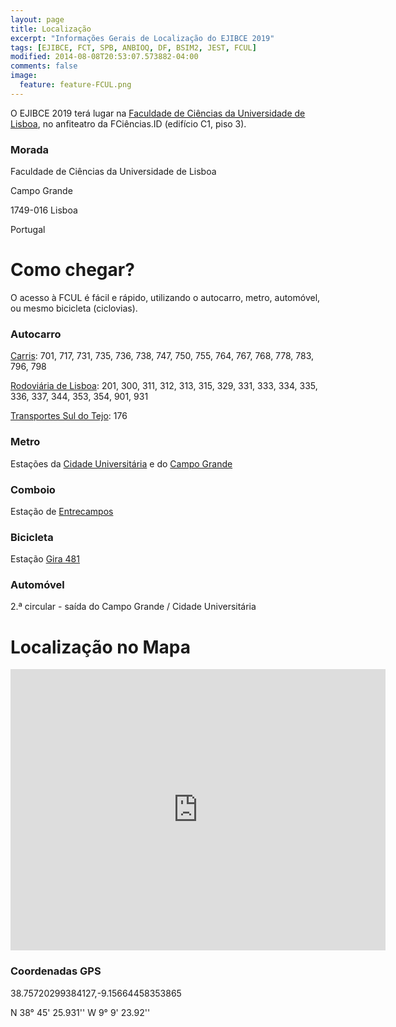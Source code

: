 ```yaml
---
layout: page
title: Localização
excerpt: "Informações Gerais de Localização do EJIBCE 2019"
tags: [EJIBCE, FCT, SPB, ANBIOQ, DF, BSIM2, JEST, FCUL]
modified: 2014-08-08T20:53:07.573882-04:00
comments: false
image:
  feature: feature-FCUL.png
---
```


O EJIBCE 2019 terá lugar na [Faculdade de Ciências da Universidade de Lisboa](https://ciencias.ulisboa.pt/pt), no anfiteatro da FCiências.ID (edifício C1, piso 3).

### Morada
Faculdade de Ciências da Universidade de Lisboa

Campo Grande

1749-016 Lisboa

Portugal

# Como chegar?
O acesso à FCUL é fácil e rápido, utilizando o autocarro, metro, automóvel, ou mesmo bicicleta (ciclovias).


### Autocarro
[Carris](http://www.carris.pt/): 701, 717, 731, 735, 736, 738, 747, 750, 755, 764, 767, 768, 778, 783, 796, 798

[Rodoviária de Lisboa](http://www.rodoviariadelisboa.pt/): 201, 300, 311, 312, 313, 315, 329, 331, 333, 334, 335, 336, 337, 344, 353, 354, 901, 931

[Transportes Sul do Tejo](https://www.tsuldotejo.pt/): 176

### Metro
Estações da [Cidade Universitária](http://www.metrolisboa.pt/) e do [Campo Grande](http://www.metrolisboa.pt/)

### Comboio
Estação de [Entrecampos](https://www.cp.pt/passageiros/pt/consultar-horarios/estacoes/entrecampos)

### Bicicleta
Estação [Gira 481](https://www.gira-bicicletasdelisboa.pt)

### Automóvel
2.ª circular - saída do Campo Grande / Cidade Universitária


# Localização no Mapa
<iframe src="https://www.google.com/maps/embed?pb=!1m18!1m12!1m3!1d2511.7095513051713!2d-9.15685177634004!3d38.757306051854506!2m3!1f0!2f0!3f0!3m2!1i1024!2i768!4f13.1!3m3!1m2!1s0xd1932fcd3afdbc9%3A0x1ae21e6ea0c00c60!2sCampo+Grande+C1%2C+Lisboa!5e1!3m2!1sen!2spt!4v1558531030116!5m2!1sen!2spt" width="600" height="450" frameborder="0" style="border:0" allowfullscreen></iframe>

### Coordenadas GPS
38.75720299384127,-9.15664458353865

N 38° 45' 25.931'' W 9° 9' 23.92''
